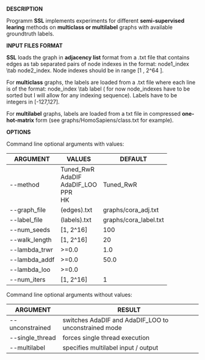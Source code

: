 __DESCRIPTION__

Programm __SSL__ implements experiments for different __semi-supervised learing__ methods on __multiclass
or multilabel__ graphs with available groundtruth labels. 

__INPUT FILES FORMAT__

__SSL__ loads the graph in __adjacency list__ format from a .txt file that contains edges as tab separated pairs of node indexes in the format: node1_index \tab node2_index. Node indexes should be in range [1 , 2^64 ]. 

For __multiclass__ graphs, the labels are loaded from a .txt file where each line is of the format: node_index \tab label ( for now node_indexes have to be sorted but I will allow for any indexing sequence). Labels have to be integers in [-127,127]. 

For __multilabel__ graphs, labels are loaded from a txt file in compressed __one-hot-matrix__ form (see graphs/HomoSapiens/class.txt for example).


__OPTIONS__

Command line optional arguments with values:

ARGUMENT | VALUES | DEFAULT
-------- | ------ | -------
--method |  Tuned_RwR <br/> AdaDIF <br/> AdaDIF_LOO <br/> PPR <br/> HK | Tuned_RwR   	
--graph_file | (edges).txt | graphs/cora_adj.txt
--label_file | (labels).txt | graphs/cora_label.txt
--num_seeds | [1, 2^16] | 100
--walk_length | [1, 2^16] | 20
--lambda_trwr | >=0.0 | 1.0
--lambda_addf | >=0.0 | 50.0
--lambda_loo | >=0.0 |     
--num_iters | [1, 2^16] | 1

Command line optional arguments without values:

ARGUMENT | RESULT
-------- | ------
--unconstrained | switches AdaDIF and AdaDIF_LOO to unconstrained mode
--single_thread | forces single thread execution
--multilabel | specifies multilabel input / output















